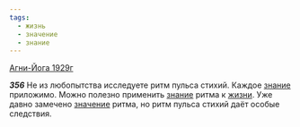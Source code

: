 ```yaml
---
tags:
  - жизнь
  - значение
  - знание
---
```


[Агни-Йога 1929г](https://127.0.0.1:4002/agni/1929)

___356___
Не из любопытства исследуете ритм пульса стихий. Каждое [знание](../../../tags/#знание) приложимо. Можно полезно применить [знание](../../../tags/#знание) ритма к [жизни](../../../tags/#жизнь). Уже давно замечено [значение](../../../tags/#значение) ритма, но ритм пульса стихий даёт особые следствия.